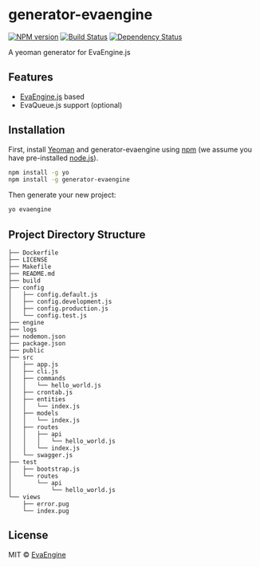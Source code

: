# generator-evaengine 

[![NPM version][npm-image]][npm-url] [![Build Status][travis-image]][travis-url] [![Dependency Status][daviddm-image]][daviddm-url]

A yeoman generator for EvaEngine.js

## Features

- [EvaEngine.js](https://github.com/EvaEngine/EvaEngine.js) based
- EvaQueue.js support (optional)

## Installation

First, install [Yeoman](http://yeoman.io) and generator-evaengine using [npm](https://www.npmjs.com/) (we assume you have pre-installed [node.js](https://nodejs.org/)).

```bash
npm install -g yo
npm install -g generator-evaengine
```

Then generate your new project:

```bash
yo evaengine
```

## Project Directory Structure

```
├── Dockerfile
├── LICENSE
├── Makefile
├── README.md
├── build
├── config
│   ├── config.default.js
│   ├── config.development.js
│   ├── config.production.js
│   └── config.test.js
├── engine
├── logs
├── nodemon.json
├── package.json
├── public
├── src
│   ├── app.js
│   ├── cli.js
│   ├── commands
│   │   └── hello_world.js
│   ├── crontab.js
│   ├── entities
│   │   └── index.js
│   ├── models
│   │   └── index.js
│   ├── routes
│   │   ├── api
│   │   │   └── hello_world.js
│   │   └── index.js
│   └── swagger.js
├── test
│   ├── bootstrap.js
│   └── routes
│       └── api
│           └── hello_world.js
└── views
    ├── error.pug
    └── index.pug
```

## License

MIT © [EvaEngine]()


[npm-image]: https://badge.fury.io/js/generator-evaengine.svg
[npm-url]: https://npmjs.org/package/generator-evaengine
[travis-image]: https://travis-ci.org/EvaEngine/generator-evaengine.svg?branch=master
[travis-url]: https://travis-ci.org/EvaEngine/generator-evaengine
[daviddm-image]: https://david-dm.org/EvaEngine/generator-evaengine.svg?theme=shields.io
[daviddm-url]: https://david-dm.org/EvaEngine/generator-evaengine
